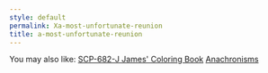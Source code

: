 ```yaml
---
style: default
permalink: Xa-most-unfortunate-reunion
title: a-most-unfortunate-reunion
---
```

You may also like:
[SCP-682-J James' Coloring Book](http://scp-wiki.net/scp-682-j-james-coloring-book)
[Anachronisms](http://scp-wiki.net/anachronisms)